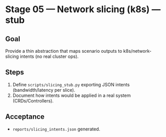 # Stage 05 — Network slicing (k8s) — stub

## Goal
Provide a thin abstraction that maps scenario outputs to k8s/network-slicing intents (no real cluster ops).

## Steps
1. Define `scripts/slicing_stub.py` exporting JSON intents (bandwidth/latency per slice).
2. Document how intents would be applied in a real system (CRDs/Controllers).

## Acceptance
- `reports/slicing_intents.json` generated.
